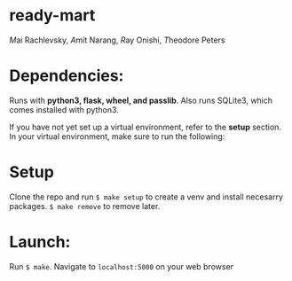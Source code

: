 # ready-mart 
*M*ai Rachlevsky, *A*mit Narang, *R*ay Onishi, *T*heodore Peters 

# Dependencies: 
Runs with **python3, flask, wheel, and passlib**.
Also runs SQLite3, which comes installed with python3.

If you have not yet set up a virtual environment, refer to the **setup** section.
In your virtual environment, make sure to run the following:

# Setup
Clone the repo and run `$ make setup` to create a venv and install necesarry packages. `$ make remove` to remove later. 
# Launch:
Run `$ make`.
Navigate to `localhost:5000` on your web browser
